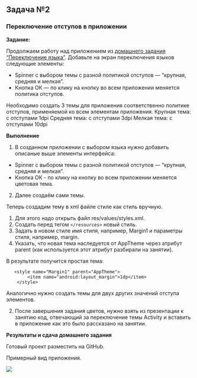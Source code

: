 
## Задача №2
### Переключение отступов в приложении


**Задание:**

Продолжаем работу над приложением из [домашнего задания “Переключение языка”](https://github.com/netology-code/and-homeworks/tree/master/3.3.AppResources/3.3.2). Добавьте на экран переключения языков следующие элементы: 

* Spinner с выбором темы с разной политикой отступов — “крупная, средняя и мелкая”. 
* Кнопка ОК — по клику на кнопку во всем приложении меняется политика отступов. 

Необходимо создать 3 темы для приложения соответственно политике отступов, применяемой ко всем элементам приложения. 
Крупная тема: с отступами 1dpi
Средняя тема: с отступами 3dpi
Мелкая тема: с отступами 10dpi


**Выполнение**

1. В созданном приложении с выбором языка нужно добавить описаные выше элементы интерфейса:
* Spinner с выбором темы с разной политикой отступов — “крупная, средняя и мелкая”.
* Кнопка ОК - по клику на кнопку во всем приложении меняется цветовая тема. 

2. Далее создаём сами темы.


Теперь создадим тему в xml файле стиле как стиль вручную.

1. Для этого надо открыть файл res/values/styles.xml.
2. Создать перед тегом `</resources>` новый стиль.
3. Задать в новом стиле имя стиля, например, Margin1 и параметры стиля, например, margin.
4. Указать, что новая тема наследуется от AppTheme через атрибут parent (как используется этот атрибут разбирали на занятии).


В результате получится простая тема:
```
   <style name="Margin1" parent="AppTheme">
        <item name="android:layout_margin">1dp</item>
    </style>
```

Аналогично нужно создать темы для двух других значений отступа элементов.



2. После завершения задания цветов, нужно взять из презентации к занятию код, отвечающий за переключение темы Activity и вставить в приложение как это было рассказано на занятии.



**Результаты и сдача домашнего задания**

Готовый проект разместить на GitHub.

Примерный вид приложения.


![](https://i.imgur.com/dVE1fPm.jpg)
